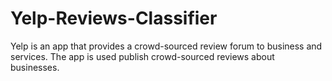# Yelp-Reviews-Classifier
Yelp is an app that provides a crowd-sourced review forum to business and services. The app is used publish crowd-sourced reviews about businesses.
